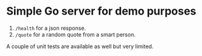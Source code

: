 # Simple Go server for demo purposes

1. `/health` for a json response.
2. `/quote` for a random quote from a smart person.

A couple of unit tests are available as well but very limited.
